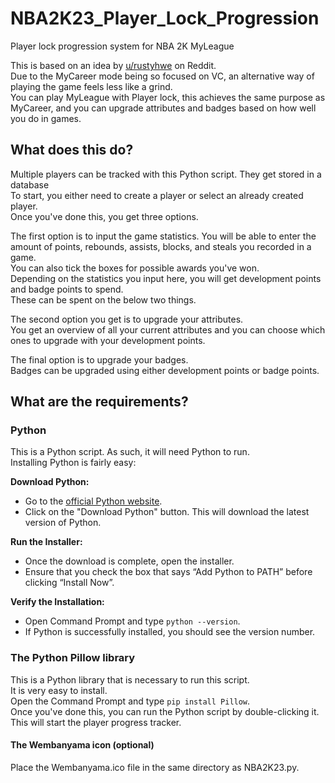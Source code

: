 # NBA2K23_Player_Lock_Progression
Player lock progression system for NBA 2K MyLeague

This is based on an idea by [u/rustyhwe](https://www.reddit.com/r/NBA2k/comments/xl11pq/player_lock_progression_system "u/rustyhwe") on Reddit.  
Due to the MyCareer mode being so focused on VC, an alternative way of playing the game feels less like a grind.  
You can play MyLeague with Player lock, this achieves the same purpose as MyCareer, and you can upgrade attributes and badges based on how well you do in games.  

## What does this do?
Multiple players can be tracked with this Python script. They get stored in a database  
To start, you either need to create a player or select an already created player.  
Once you've done this, you get three options.  

The first option is to input the game statistics. You will be able to enter the amount of points, rebounds, assists, blocks, and steals you recorded in a game.  
You can also tick the boxes for possible awards you've won.  
Depending on the statistics you input here, you will get development points and badge points to spend.  
These can be spent on the below two things.  

The second option you get is to upgrade your attributes.  
You get an overview of all your current attributes and you can choose which ones to upgrade with your development points.  

The final option is to upgrade your badges.  
Badges can be upgraded using either development points or badge points.  

## What are the requirements?
### Python
This is a Python script. As such, it will need Python to run.  
Installing Python is fairly easy:  

**Download Python:**  
- Go to the [official Python website](https://www.python.org/downloads/).
- Click on the "Download Python" button. This will download the latest version of Python.

**Run the Installer:**  
- Once the download is complete, open the installer.
- Ensure that you check the box that says “Add Python to PATH” before clicking “Install Now”.

**Verify the Installation:**  
- Open Command Prompt and type `python --version`.
- If Python is successfully installed, you should see the version number.

### The Python Pillow library
This is a Python library that is necessary to run this script.  
It is very easy to install.  
Open the Command Prompt and type `pip install Pillow`.  
Once you've done this, you can run the Python script by double-clicking it.  
This will start the player progress tracker.  

#### The Wembanyama icon (optional)
Place the Wembanyama.ico file in the same directory as NBA2K23.py.
